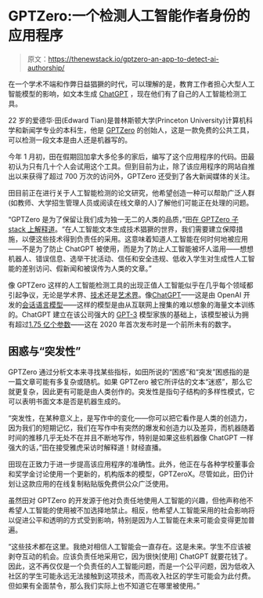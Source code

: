 # GPTZero:一个检测人工智能作者身份的应用程序

> 原文：<https://thenewstack.io/gptzero-an-app-to-detect-ai-authorship/>

在一个学术不端和作弊日益猖獗的时代，可以理解的是，教育工作者担心大型人工智能模型的影响，如文本生成 [ChatGPT](https://thenewstack.io/just-out-of-the-box-chatgpt-causing-waves-of-talk-concern/) ，现在他们有了自己的人工智能检测工具。

22 岁的爱德华·田(Edward Tian)是普林斯顿大学(Princeton University)计算机科学和新闻学专业的本科生，他是 [GPTZero](https://gptzero.me/) 的创始人，这是一款免费的公共工具，可以检测一段文本是由人还是机器写的。

今年 1 月初，田在假期回加拿大多伦多的家后，编写了这个应用程序的代码。田最初认为只有几十个人会试用这个工具。但到目前为止，除了该应用程序的网站自推出以来获得了超过 700 万次的访问外，GPTZero 还受到了各大新闻媒体的关注。

田目前正在进行关于人工智能检测的论文研究，他希望创造一种可以帮助广泛人群(如教师、大学招生管理人员或阅读在线文章的人)了解他们可能正在处理的问题。

“GPTZero 是为了保留让我们成为独一无二的人类的品质，”田[在 GPTZero 子 stack 上解释道](https://gptzero.substack.com/about)。“在人工智能文本生成技术猖獗的世界，我们需要建立保障措施，以便这些技术得到负责任的采用。这意味着知道人工智能在何时何地被应用——不是为了防止 ChatGPT 被使用，而是为了防止人工智能被坏人滥用——想想机器人、错误信息、选举干扰活动、信任和安全违规、低收入学生对生成性人工智能的差别访问、假新闻和被误传为人类的文章。”

像 GPTZero 这样的人工智能检测工具的出现正值人工智能似乎在几乎每个领域都引起争议，无论是学术界、[技术](https://thenewstack.io/just-out-of-the-box-chatgpt-causing-waves-of-talk-concern/)还是[艺术界](https://thenewstack.io/the-power-and-ethical-dilemma-of-ai-image-generation-models/)。像[ChatGPT](https://thenewstack.io/5-ways-chatgpt-could-supercharge-chatbots/)——这是由 OpenAI 开发的[会话语言模型](https://thenewstack.io/chatgpt-smart-but-not-smart-enough/)——这样的模型是由从互联网上搜集的难以想象的海量文本训练的。ChatGPT 建立在该公司强大的 [GPT-3](https://thenewstack.io/openais-gpt-3-makes-big-leap-forward-for-natural-language-processing/) 模型家族的基础上，该模型被认为拥有超过[1.75 亿个参数](https://thenewstack.io/openais-gpt-3-makes-big-leap-forward-for-natural-language-processing/)——这在 2020 年首次发布时是一个前所未有的数字。

## 困惑与“突发性”

GPTZero 通过分析文本来寻找某些指标，如田所说的“困惑”和“突发”困惑指的是一篇文章可能有多复杂或随机。如果 GPTZero 被它所评估的文本“迷惑”，那么它就更复杂，因此更有可能是由人类创作的。突发性是指句子结构的多样性模式，它可以表明书面文本是否是机器生成的。

“突发性，在某种意义上，是写作中的变化——你可以把它看作是人类的创造力，因为我们的短期记忆，我们在写作中有突然的爆发和创造力以及差异，而机器随着时间的推移几乎无处不在并且不断地写作，特别是如果这些机器像 ChatGPT 一样强大的话，”田在接受雅虎采访时解释道！财经直播。

田现在正致力于进一步提高该应用程序的准确性。此外，他正在与各种学校董事会和奖学金讨论使用一个更新的，机构版本的模型，GPTZeroX。尽管如此，田仍计划让这款应用的在线复制粘贴版免费供公众广泛使用。

虽然田对 GPTZero 的开发源于他对负责任地使用人工智能的兴趣，但他声称他不希望人工智能的使用被不加选择地禁止。相反，他希望人工智能采用的社会影响将以促进公平和透明的方式受到影响，特别是因为人工智能在未来可能会变得更加普遍。

“这些技术都在这里。我绝对相信人工智能会一直存在。这是未来。学生不应该被剥夺互动的机会。应该负责任地采用它，因为很快[使用] ChatGPT 就要花钱了。因此，这不再仅仅是一个负责任的人工智能问题，而是一个公平问题，因为低收入社区的学生可能永远无法接触到这项技术，而高收入社区的学生可能会为此付费。但如果有全面禁令，那么我们实际上也不知道它在哪里被使用。”

<svg xmlns:xlink="http://www.w3.org/1999/xlink" viewBox="0 0 68 31" version="1.1"><title>Group</title> <desc>Created with Sketch.</desc></svg>